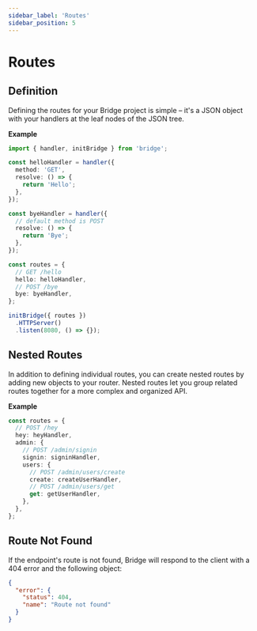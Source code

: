 ```yaml
---
sidebar_label: 'Routes'
sidebar_position: 5
---
```


# Routes

## Definition

Defining the routes for your Bridge project is simple – it's a JSON object with your handlers at the leaf nodes of the JSON tree.

**Example**

```ts twoslash title='index.ts'
import { handler, initBridge } from 'bridge';

const helloHandler = handler({
  method: 'GET',
  resolve: () => {
    return 'Hello';
  },
});

const byeHandler = handler({
  // default method is POST
  resolve: () => {
    return 'Bye';
  },
});

const routes = {
  // GET /hello
  hello: helloHandler,
  // POST /bye
  bye: byeHandler,
};

initBridge({ routes })
  .HTTPServer()
  .listen(8080, () => {});
```

## Nested Routes

In addition to defining individual routes, you can create nested routes by adding new objects to your router. Nested routes let you group related routes together for a more complex and organized API.

**Example**

```ts
const routes = {
  // POST /hey
  hey: heyHandler,
  admin: {
    // POST /admin/signin
    signin: signinHandler,
    users: {
      // POST /admin/users/create
      create: createUserHandler,
      // POST /admin/users/get
      get: getUserHandler,
    },
  },
};
```

## Route Not Found

If the endpoint's route is not found, Bridge will respond to the client with a 404 error and the following object:

```json
{
  "error": {
    "status": 404,
    "name": "Route not found"
  }
}
```
